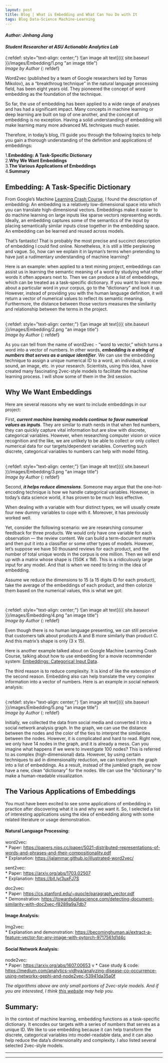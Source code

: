 ```yaml
---
layout: post
title: Blog | What is Embedding and What Can You Do with It
tags: Blog Data-Science Machine-Learning 
---
```


#### _Author: Jinhang Jiang_
#### _Student Researcher at ASU Actionable Analytics Lab_

{:refdef: style="text-align: center;"}
![an image alt text]({{ site.baseurl }}/images/Embedding/1.png "an image title")<br/>
_Image by Author_
{: refdef}
<br/>

Word2vec (published by a team of Google researchers led by Tomas Mikolov), as a “breakthroug technique” in the natural language processing field, 
has been eight years old. They pioneered the concept of word embedding as the foundation of the technique.<br/>

So far, the use of embedding has been applied to a wide range of analyses and has had a significant impact. 
Many concepts in machine learning or deep learning are built on top of one another, and the concept of embedding is no exception. 
Having a solid understanding of embedding will make learning many more advanced ML techniques much easier.<br/>

Therefore, in today’s blog, I’ll guide you through the following topics to help you gain a thorough understanding of the definition and applications of embeddings:<br/>

   1.**Embedding: A Task-Specific Dictionary**<br/>
   2.**Why We Want Embeddings**<br/>
   3.**The Various Applications of Embeddings**<br/>
   4.**Summary**
<br/>
## Embedding: A Task-Specific Dictionary
From Google’s Machine [Learning Crash Course](https://developers.google.com/machine-learning/crash-course/embeddings/video-lecture), 
I found the description of embedding: 
An embedding is a relatively low-dimensional space into which you can translate high-dimensional vectors. 
Embeddings make it easier to do machine learning on large inputs like sparse vectors representing words. 
Ideally, an embedding captures some of the semantics of the input by placing semantically similar inputs close together in the embedding space. 
An embedding can be learned and reused across models.<br/>

That’s fantastic! That is probably the most precise and succinct description of embedding I could find online. 
Nonetheless, it is still a little perplexing and vague. 
So, how can we explain it in layman’s terms when pretending to have just a rudimentary understanding of machine learning?<br/>

Here is an example: when applied to a text mining project, 
embeddings can assist us in learning the semantic meaning of a word by studying what other words it often appears next to. 
Then we can produce a list of embeddings, which can be treated as a task-specific dictionary. 
If you want to learn more about a particular word in your corpus, go to the “dictionary” and look it up. 
However, instead of providing you with the human language definition, 
it will return a vector of numerical values to reflect its semantic meaning. 
Furthermore, the distance between those vectors measures the similarity and relationship between the terms in the project.<br/>
<br/>

{:refdef: style="text-align: center;"}
![an image alt text]({{ site.baseurl }}/images/Embedding/2.png "an image title")<br/>
_Image by Author_
{: refdef}
<br/>

As you can tell from the name of word2vec - “word to vector,” which turns a word into a vector of numbers. 
In other words, _**embedding is a string of numbers that serves as a unique identifier**_. 
We can use the embedding technique to assign a unique numerical ID to a word, an individual, a voice sound, an image, etc. in your research. 
Scientists, using this idea, have created many fascinating 2vec-style models to facilitate the machine learning process. 
I will show some of them in the 3rd session.<br/>

## Why We Want Embeddings
Here are several reasons why we want to include embeddings in our project:<br/>

First, _**current machine learning models continue to favor numerical values as inputs**_. 
They are similar to math nerds in that when fed numbers, 
they can quickly capture vital information but are slow with discrete, categorical variables. 
However, when researching computer vision or voice recognition and the like, 
we are unlikely to be able to collect or only collect numerical data for our targets/dependent variables. 
Converting such discrete, categorical variables to numbers can help with model fitting.<br/>
<br/>

{:refdef: style="text-align: center;"}
![an image alt text]({{ site.baseurl }}/images/Embedding/3.png "an image title")<br/>
_Image by Author_
{: refdef}
<br/>

Second, _**it helps reduce dimensions**_. 
Someone may argue that the one-hot-encoding technique is how we handle categorical variables. 
However, in today’s data science world, it has proven to be much less effective.<br/>

When dealing with a variable with four distinct types, we will usually create four new dummy variables to cope with it. 
Moreover, it has previously worked well.<br/>

Yet, consider the following scenario: we are researching consumer feedback for three products. 
We would only have one variable for each observation — the review content. 
We can build a term-document matrix and then put it into a classifier or some other types of models. 
However, let’s suppose we have 50 thousand reviews for each product, 
and the number of total unique words in the corpus is one million. 
Then we will end up with a matrix whose shape is (150K x 1M). 
This is a ridiculously large input for any model. And that is when we need to bring in the idea of embedding.<br/>

Assume we reduce the dimensions to 15 (a 15 digits ID for each product), 
take the average of the embeddings of each product, and then colorize them based on the numerical values, 
this is what we got:<br/>

<br/>

{:refdef: style="text-align: center;"}
![an image alt text]({{ site.baseurl }}/images/Embedding/4.png "an image title")<br/>
_Image by Author_
{: refdef}
<br/>

Even though there is no human language presenting, 
we can still perceive that customers talk about products 
A and B more similarly than product C. And this matrix’s shape is only (3 x 15).<br/>

Here is another example talked about on Google Machine Learning Crash Course, 
talking about how to use embedding for a movie recommender system: [Embeddings: Categorical Input Data](https://developers.google.com/machine-learning/crash-course/embeddings/categorical-input-data).<br/>

The third reason is to reduce complexity. 
It is kind of like the extension of the second reason. 
Embedding also can help translate the very complex information into a vector of numbers. 
Here is an example in social network analysis:<br/>
<br/>

{:refdef: style="text-align: center;"}
![an image alt text]({{ site.baseurl }}/images/Embedding/5.png "an image title")<br/>
_Image by Author_
{: refdef}
<br/>

Initially, we collected the data from social media and converted it into a social network analysis graph. 
In the graph, we can use the distance between the nodes and the color of the ties to interpret the similarities between the nodes. 
However, it is complicated and hard to read. Right now, we only have 14 nodes in the graph, and it is already a mess. 
Can you imagine what happens if we were to investigate 100 nodes? This is referred to as complex (high-dimensional) data. 
However, by using certain techniques to aid in dimensionality reduction, we can transform the graph into a list of embeddings.
As a result, instead of the jumbled graph, we now have a new, clean “dictionary” for the nodes. 
We can use the “dictionary” to make a human-readable visualization.<br/>

## The Various Applications of Embeddings
You must have been excited to see some applications of embedding in practice after discovering what it is and why we want it. 
So, I selected a list of interesting applications using the idea of embedding along with some related literature or usage demonstration.<br/>
#### Natural Language Processing:
word2vec:<br/>
    * Paper: https://papers.nips.cc/paper/5021-distributed-representations-of-words-and-phrases-and-their-compositionality.pdf <br/>
    * Explanation: https://jalammar.github.io/illustrated-word2vec/ <br/>

sent2vec:<br/>
    * Paper: https://arxiv.org/abs/1703.02507 <br/>
    * Explanation: https://bit.ly/3uxFJ7S <br/>

doc2vec:<br/>
    * Paper: https://cs.stanford.edu/~quocle/paragraph_vector.pdf <br/>
    * Demonstration: https://towardsdatascience.com/detecting-document-similarity-with-doc2vec-f8289a9a7db7 <br/>

#### Image Analysis:
Img2vec:<br/>
    * Explanation and demonstration: https://becominghuman.ai/extract-a-feature-vector-for-any-image-with-pytorch-9717561d1d4c <br/>

#### Social Network Analysis:
node2vec:<br/>
    * Paper: https://arxiv.org/abs/1607.00653 v
    * Case study & code: https://medium.com/analytics-vidhya/analyzing-disease-co-occurrence-using-networkx-gephi-and-node2vec-53941da35a0f <br/>

_The algorithms above are only small portions of 2vec-style models. 
And if you are interested, I think [this website](https://github.com/chihming/awesome-network-embedding) may help you._

## Summary:
In the context of machine learning, embedding functions as a task-specific dictionary. 
It encodes our targets with a series of numbers that serves as a unique ID. We like to use embedding because it can help transform the discrete, categorical variables into model-readable data, and it can also help reduce the data’s dimensionality and complexity. 
I also listed several selected 2vec-style models.<br/>

----
****
